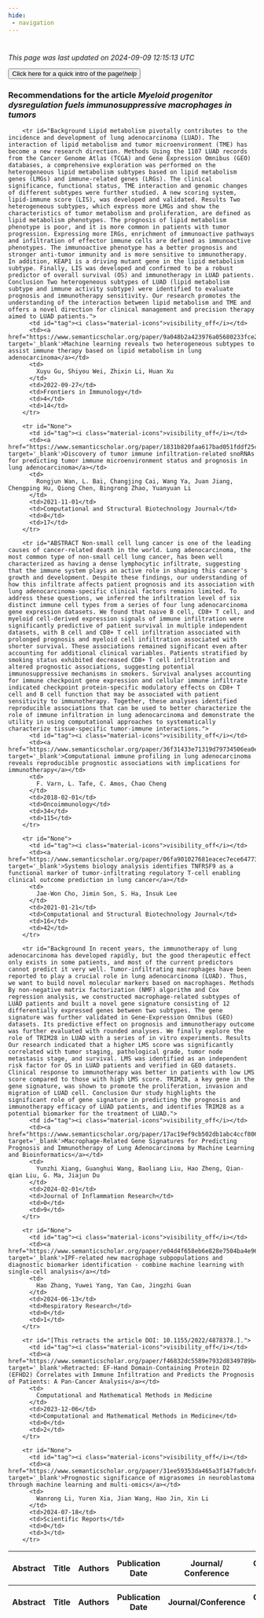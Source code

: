 ```yaml
---
hide:
 - navigation
---
```

<!DOCTYPE html>
#
<html lang="en">
<head>
  <meta charset="utf-8">
</head>

<body>
  <p>
  <i class="footer">This page was last updated on 2024-09-09 12:15:13 UTC</i>
  </p>
  
  <div class="note info" onclick="startIntro()">
    <p>
      <button type="button" class="buttons">
        <div style="display: flex; align-items: center;">
        Click here for a quick intro of the page! <i class="material-icons">help</i>
        </div>
      </button>
    </p>
  </div>

  <p>
  <h3 data-intro='Recommendations for the article'>
    Recommendations for the article <i>Myeloid progenitor dysregulation fuels immunosuppressive macrophages in tumors</i>
  </h3>
  <table id="table1" class="display wrap" style="width:100%">
  <thead>
    <tr>
        <th data-intro='Click to view the abstract (if available)'>Abstract</th>
        <th>Title</th>
        <th>Authors</th>
        <th>Publication Date</th>
        <th>Journal/ Conference</th>
        <th>Citation count</th>
        <th data-intro='Highest h-index among the authors'>Highest h-index</th>
    </tr>
  </thead>
  <tbody>
    
        <tr id="Background Lipid metabolism pivotally contributes to the incidence and development of lung adenocarcinoma (LUAD). The interaction of lipid metabolism and tumor microenvironment (TME) has become a new research direction. Methods Using the 1107 LUAD records from the Cancer Genome Atlas (TCGA) and Gene Expression Omnibus (GEO) databases, a comprehensive exploration was performed on the heterogeneous lipid metabolism subtypes based on lipid metabolism genes (LMGs) and immune-related genes (LRGs). The clinical significance, functional status, TME interaction and genomic changes of different subtypes were further studied. A new scoring system, lipid-immune score (LIS), was developed and validated. Results Two heterogeneous subtypes, which express more LMGs and show the characteristics of tumor metabolism and proliferation, are defined as lipid metabolism phenotypes. The prognosis of lipid metabolism phenotype is poor, and it is more common in patients with tumor progression. Expressing more IRGs, enrichment of immunoactive pathways and infiltration of effector immune cells are defined as immunoactive phenotypes. The immunoactive phenotype has a better prognosis and stronger anti-tumor immunity and is more sensitive to immunotherapy. In addition, KEAP1 is a driving mutant gene in the lipid metabolism subtype. Finally, LIS was developed and confirmed to be a robust predictor of overall survival (OS) and immunotherapy in LUAD patients. Conclusion Two heterogeneous subtypes of LUAD (lipid metabolism subtype and immune activity subtype) were identified to evaluate prognosis and immunotherapy sensitivity. Our research promotes the understanding of the interaction between lipid metabolism and TME and offers a novel direction for clinical management and precision therapy aimed to LUAD patients.">
          <td id="tag"><i class="material-icons">visibility_off</i></td>
          <td><a href="https://www.semanticscholar.org/paper/9a048b2a423976a05680233fce270b75a4d63680" target='_blank'>Machine learning reveals two heterogeneous subtypes to assist immune therapy based on lipid metabolism in lung adenocarcinoma</a></td>
          <td>
            Xuyu Gu, Shiyou Wei, Zhixin Li, Huan Xu
          </td>
          <td>2022-09-27</td>
          <td>Frontiers in Immunology</td>
          <td>4</td>
          <td>14</td>
        </tr>
    
        <tr id="None">
          <td id="tag"><i class="material-icons">visibility_off</i></td>
          <td><a href="https://www.semanticscholar.org/paper/1831b820faa617bad051fddf25c5f42afc8f9050" target='_blank'>Discovery of tumor immune infiltration-related snoRNAs for predicting tumor immune microenvironment status and prognosis in lung adenocarcinoma</a></td>
          <td>
            Rongjun Wan, L. Bai, Changjing Cai, Wang Ya, Juan Jiang, Chengping Hu, Qiong Chen, Bingrong Zhao, Yuanyuan Li
          </td>
          <td>2021-11-01</td>
          <td>Computational and Structural Biotechnology Journal</td>
          <td>8</td>
          <td>17</td>
        </tr>
    
        <tr id="ABSTRACT Non-small cell lung cancer is one of the leading causes of cancer-related death in the world. Lung adenocarcinoma, the most common type of non-small cell lung cancer, has been well characterized as having a dense lymphocytic infiltrate, suggesting that the immune system plays an active role in shaping this cancer's growth and development. Despite these findings, our understanding of how this infiltrate affects patient prognosis and its association with lung adenocarcinoma-specific clinical factors remains limited. To address these questions, we inferred the infiltration level of six distinct immune cell types from a series of four lung adenocarcinoma gene expression datasets. We found that naive B cell, CD8+ T cell, and myeloid cell-derived expression signals of immune infiltration were significantly predictive of patient survival in multiple independent datasets, with B cell and CD8+ T cell infiltration associated with prolonged prognosis and myeloid cell infiltration associated with shorter survival. These associations remained significant even after accounting for additional clinical variables. Patients stratified by smoking status exhibited decreased CD8+ T cell infiltration and altered prognostic associations, suggesting potential immunosuppressive mechanisms in smokers. Survival analyses accounting for immune checkpoint gene expression and cellular immune infiltrate indicated checkpoint protein-specific modulatory effects on CD8+ T cell and B cell function that may be associated with patient sensitivity to immunotherapy. Together, these analyses identified reproducible associations that can be used to better characterize the role of immune infiltration in lung adenocarcinoma and demonstrate the utility in using computational approaches to systematically characterize tissue-specific tumor-immune interactions.">
          <td id="tag"><i class="material-icons">visibility_off</i></td>
          <td><a href="https://www.semanticscholar.org/paper/36f31433e71319d79734506ea0ea2a773252885f" target='_blank'>Computational immune profiling in lung adenocarcinoma reveals reproducible prognostic associations with implications for immunotherapy</a></td>
          <td>
            F. Varn, L. Tafe, C. Amos, Chao Cheng
          </td>
          <td>2018-02-01</td>
          <td>Oncoimmunology</td>
          <td>34</td>
          <td>115</td>
        </tr>
    
        <tr id="None">
          <td id="tag"><i class="material-icons">visibility_off</i></td>
          <td><a href="https://www.semanticscholar.org/paper/06fa901027681eacec7ece647736f51dfea2e99c" target='_blank'>Systems biology analysis identifies TNFRSF9 as a functional marker of tumor-infiltrating regulatory T-cell enabling clinical outcome prediction in lung cancer</a></td>
          <td>
            Jae-Won Cho, Jimin Son, S. Ha, Insuk Lee
          </td>
          <td>2021-01-21</td>
          <td>Computational and Structural Biotechnology Journal</td>
          <td>16</td>
          <td>42</td>
        </tr>
    
        <tr id="Background In recent years, the immunotherapy of lung adenocarcinoma has developed rapidly, but the good therapeutic effect only exists in some patients, and most of the current predictors cannot predict it very well. Tumor-infiltrating macrophages have been reported to play a crucial role in lung adenocarcinoma (LUAD). Thus, we want to build novel molecular markers based on macrophages. Methods By non-negative matrix factorization (NMF) algorithm and Cox regression analysis, we constructed macrophage-related subtypes of LUAD patients and built a novel gene signature consisting of 12 differentially expressed genes between two subtypes. The gene signature was further validated in Gene-Expression Omnibus (GEO) datasets. Its predictive effect on prognosis and immunotherapy outcome was further evaluated with rounded analyses. We finally explore the role of TRIM28 in LUAD with a series of in vitro experiments. Results Our research indicated that a higher LMS score was significantly correlated with tumor staging, pathological grade, tumor node metastasis stage, and survival. LMS was identified as an independent risk factor for OS in LUAD patients and verified in GEO datasets. Clinical response to immunotherapy was better in patients with low LMS score compared to those with high LMS score. TRIM28, a key gene in the gene signature, was shown to promote the proliferation, invasion and migration of LUAD cell. Conclusion Our study highlights the significant role of gene signature in predicting the prognosis and immunotherapy efficacy of LUAD patients, and identifies TRIM28 as a potential biomarker for the treatment of LUAD.">
          <td id="tag"><i class="material-icons">visibility_off</i></td>
          <td><a href="https://www.semanticscholar.org/paper/17ac19ef9cb502db1abc4ccf806df7b06d4446f0" target='_blank'>Macrophage-Related Gene Signatures for Predicting Prognosis and Immunotherapy of Lung Adenocarcinoma by Machine Learning and Bioinformatics</a></td>
          <td>
            Yunzhi Xiang, Guanghui Wang, Baoliang Liu, Hao Zheng, Qian-qian Liu, G. Ma, Jiajun Du
          </td>
          <td>2024-02-01</td>
          <td>Journal of Inflammation Research</td>
          <td>0</td>
          <td>9</td>
        </tr>
    
        <tr id="None">
          <td id="tag"><i class="material-icons">visibility_off</i></td>
          <td><a href="https://www.semanticscholar.org/paper/e04d4f658eb6e828e7504ba4e964b19c617181bd" target='_blank'>IPF-related new macrophage subpopulations and diagnostic biomarker identification - combine machine learning with single-cell analysis</a></td>
          <td>
            Hao Zhang, Yuwei Yang, Yan Cao, Jingzhi Guan
          </td>
          <td>2024-06-13</td>
          <td>Respiratory Research</td>
          <td>0</td>
          <td>1</td>
        </tr>
    
        <tr id="[This retracts the article DOI: 10.1155/2022/4878378.].">
          <td id="tag"><i class="material-icons">visibility_off</i></td>
          <td><a href="https://www.semanticscholar.org/paper/f46832dc5589e7932d8349789b4fd3dc77b91b24" target='_blank'>Retracted: EF-Hand Domain-Containing Protein D2 (EFHD2) Correlates with Immune Infiltration and Predicts the Prognosis of Patients: A Pan-Cancer Analysis</a></td>
          <td>
            Computational and Mathematical Methods in Medicine
          </td>
          <td>2023-12-06</td>
          <td>Computational and Mathematical Methods in Medicine</td>
          <td>0</td>
          <td>2</td>
        </tr>
    
        <tr id="None">
          <td id="tag"><i class="material-icons">visibility_off</i></td>
          <td><a href="https://www.semanticscholar.org/paper/31ee59353da465a3f147fa0cbfcc2b67b48ed912" target='_blank'>Prognostic significance of migrasomes in neuroblastoma through machine learning and multi-omics</a></td>
          <td>
            Wanrong Li, Yuren Xia, Jian Wang, Hao Jin, Xin Li
          </td>
          <td>2024-07-18</td>
          <td>Scientific Reports</td>
          <td>0</td>
          <td>3</td>
        </tr>
    
  </tbody>
  <tfoot>
    <tr>
        <th>Abstract</th>
        <th>Title</th>
        <th>Authors</th>
        <th>Publication Date</th>
        <th>Journal/Conference</th>
        <th>Citation count</th>
        <th>Highest h-index</th>
    </tr>
  </tfoot>
  </table>
  </p>

</body>

<script>
var dataTableOptions = {
        initComplete: function () {
        this.api()
            .columns()
            .every(function () {
                let column = this;
 
                // Create select element
                let select = document.createElement('select');
                select.add(new Option(''));
                column.footer().replaceChildren(select);
 
                // Apply listener for user change in value
                select.addEventListener('change', function () {
                    column
                        .search(select.value, {exact: true})
                        .draw();
                });

                // keep the width of the select element same as the column
                select.style.width = '100%';
 
                // Add list of options
                column
                    .data()
                    .unique()
                    .sort()
                    .each(function (d, j) {
                        select.add(new Option(d));
                    });
            });
    },
    scrollX: false,
    scrollCollapse: true,
    paging: true,
    fixedColumns: true,
    columnDefs: [
        {"className": "dt-center", "targets": "_all"},
        // set width for both columns 0 and 1 as 25%
        { width: '5%', targets: 0 },
        { width: '25%', targets: 1 },
        { width: '20%', targets: 2 },
        { width: '10%', targets: 3 },
        { width: '20%', targets: 4 }

      ],
    pageLength: 10,
    layout: {
        topStart: {
            buttons: ['copy', 'csv', 'excel', 'pdf', 'print']
        }
    }
  }
  new DataTable('#table1', dataTableOptions);
  
  var table = $('#table1').DataTable();
  $('#table1 tbody').on('click', 'td:first-child', function () {
    var tr = $(this).closest('tr');
    var row = table.row( tr );

    var rowId = tr.attr('id');
    // alert(rowId);

    if (row.child.isShown()) {
      // This row is already open - close it.
      row.child.hide();
      tr.removeClass('shown');
      tr.find('td:first-child').html('<i class="material-icons">visibility_off</i>');
    } else {
      // Open row.
      // row.child('foo').show();
      var content = '<div class="child-row-content"><strong>Abstract:</strong> ' + rowId + '</div>';
      row.child(content).show();
      tr.addClass('shown');
      tr.find('td:first-child').html('<i class="material-icons">visibility</i>');
    }
  });
</script>
<style>
  .child-row-content {
    text-align: justify;
    text-justify: inter-word;
    word-wrap: break-word; /* Ensure long words are broken */
    white-space: normal; /* Ensure text wraps to the next line */
    max-width: 100%; /* Ensure content does not exceed the table width */
    padding: 10px; /* Optional: add some padding for better readability */
    /* font size */
    font-size: small;
  }
</style>
</html>